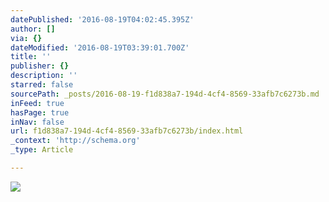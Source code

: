 ```yaml
---
datePublished: '2016-08-19T04:02:45.395Z'
author: []
via: {}
dateModified: '2016-08-19T03:39:01.700Z'
title: ''
publisher: {}
description: ''
starred: false
sourcePath: _posts/2016-08-19-f1d838a7-194d-4cf4-8569-33afb7c6273b.md
inFeed: true
hasPage: true
inNav: false
url: f1d838a7-194d-4cf4-8569-33afb7c6273b/index.html
_context: 'http://schema.org'
_type: Article

---
```

![](https://imgflo.herokuapp.com/graph/vahj1ThiexotieMo/778586dbb20e1c11716a952683afc5cd/croprotate.jpg?cropheight=3264&cropwidth=2448&degrees=-90&input=https%3A%2F%2Fthe-grid-user-content.s3-us-west-2.amazonaws.com%2Fe3d8051c-c311-413e-99b6-e70f7b3dbe73.jpg&x=0&y=0)